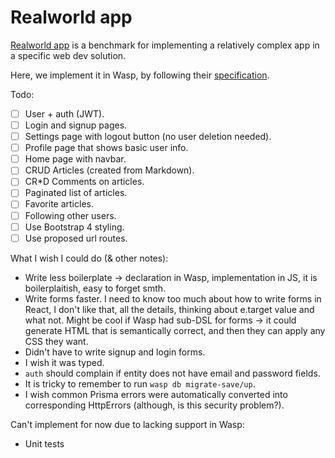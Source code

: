 Realworld app
=================

[Realworld app](https://github.com/gothinkster/realworld) is a benchmark for implementing a relatively complex app in a specific web dev solution.

Here, we implement it in Wasp, by following their [specification](https://github.com/gothinkster/realworld/tree/master/spec).

Todo:
- [ ] User + auth (JWT).
- [ ] Login and signup pages.
- [ ] Settings page with logout button (no user deletion needed).
- [ ] Profile page that shows basic user info.
- [ ] Home page with navbar.
- [ ] CRUD Articles (created from Markdown).
- [ ] CR*D Comments on articles.
- [ ] Paginated list of articles.
- [ ] Favorite articles.
- [ ] Following other users.
- [ ] Use Bootstrap 4 styling.
- [ ] Use proposed url routes.

What I wish I could do (& other notes):
- Write less boilerplate -> declaration in Wasp, implementation in JS, it is boilerplaitish, easy to forget smth.
- Write forms faster. I need to know too much about how to write forms in React, I don't like that, all the details,
  thinking about e.target value and what not. Might be cool if Wasp had sub-DSL for forms -> it could generate HTML that is semantically correct, and then they can apply any CSS they want.
- Didn't have to write signup and login forms.
- I wish it was typed.
- `auth` should complain if entity does not have email and password fields.
- It is tricky to remember to run `wasp db migrate-save/up`.
- I wish common Prisma errors were automatically converted into corresponding HttpErrors (although, is this security problem?).

Can't implement for now due to lacking support in Wasp:
- Unit tests
